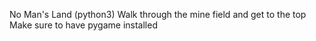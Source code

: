 No Man's Land (python3)
Walk through the mine field and get to the top
Make sure to have pygame installed
